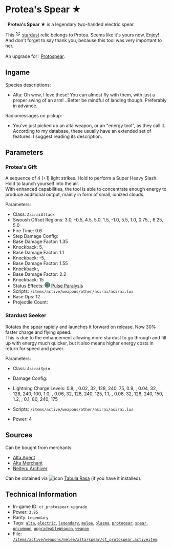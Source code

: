 # Protea's Spear ★

<img src="https://raw.githubusercontent.com/Ceterai/Enternia/main/items/active/weapons/melee/alta/spear/ct_protospear_2.png" alt="Protea's Spear ★ icon" loading="lazy" width="auto" height="16px"/> **Protea's Spear ★** is a legendary two-handed electric spear.

This <img src="https://raw.githubusercontent.com/Ceterai/Enternia/main/items/generic/crafting/ct_stardust.png" alt="Stardust icon" loading="lazy" width="auto" height="16px"/> [stardust](https://ceterai.github.io/MyEnternia/Wiki/Stardust) relic belongs to Protea. Seems like it's yours now. Enjoy!  
And don't forget to say thank you, because this tool was very important to her.

An upgrade for <img src="https://raw.githubusercontent.com/Ceterai/Enternia/main/items/active/weapons/melee/alta/spear/ct_protospear.png" alt="Protospear icon" loading="lazy" width="auto" height="16px"/> [Protospear](https://ceterai.github.io/MyEnternia/Wiki/Protospear).

## Ingame

Species descriptions:

- Alta: Oh wow, I love these! You can almost fly with them, with just a proper swing of an arm! ..Better be mindful of landing though. Preferably in advance.

Radiomessages on pickup:

- You've just picked up an alta weapon, or an "energy tool", as they call it. According to my database, these usually have an extended set of features. I suggest reading its description.

## Parameters

### Protea's Gift

A sequence of 4 (+1) light strikes. Hold to perform a Super Heavy Slash.
Hold to launch yourself into the air.  
With enhanced capabilities, the tool is able to concentrate enough energy to produce additional output, mainly in form of small, ionized clouds.

Parameters:

- Class: `AsiraiAttack`
- Swoosh Offset Regions:   3.0,  -0.5,  4.5,  5.0,   1.5,  -1.0,  5.5,  1.0,   0.75, ,  6.25,  5.0
- Fire Time: 0.6
- Step Damage Config: 
- Base Damage Factor: 1.35
- Knockback: 5, 
- Base Damage Factor: 1.1
- Knockback: -5, 
- Base Damage Factor: 1.55
- Knockback:, 
- Base Damage Factor: 2.2
- Knockback: 15
- Status Effects:  <img src="https://raw.githubusercontent.com/Ceterai/Enternia/main/stats/effects/ct_pulse_paralysis.png" alt="Pulse Paralysis icon" loading="lazy" width="auto" height="16px"/> [Pulse Paralysis](https://ceterai.github.io/MyEnternia/Wiki/PulseParalysis)
- Scripts:  `/items/active/weapons/other/asirai/asirai.lua`
- Base Dps: 12
- Projectile Count:

### Stardust Seeker

Rotates the spear rapidly and launches it forward on release. Now 30% faster charge and flying speed.  
This is due to the enhancement allowing more stardust to go through and fill up with energy much quicker, but it also means higher energy costs in return for speed and power.

Parameters:

- Class: `AsiraiSpin`
- Damage Config:

- Lightning Charge Levels:   0.8, ,  0.02,   32,  128,  240,  75,   0.9, ,  0.04,   32,  128,  240,  100,   1.0, ,  0.06,   32,  128,  240,  125,   1.1, ,  0.08,   32,  128,  240,  150,   1.2, ,  0.1,   80,  240,  175
- Scripts:  `/items/active/weapons/other/asirai/asirai.lua`
- Power: 4

## Sources

Can be bought from merchants:

- [Alta Agent](https://ceterai.github.io/MyEnternia/Wiki/AltaAgent)
- [Alta Merchant](https://ceterai.github.io/MyEnternia/Wiki/AltaMerchant)
- [Neiteru Archiver](https://ceterai.github.io/MyEnternia/Wiki/NeiteruArchiver)

Can be obtained via <img src="https://steamuserimages-a.akamaihd.net/ugc/263843960696222713/3EC9A7C005541F7D577EBCB8C5736B4EFC9973D6/" alt="icon" width="8" height="12"/> [Tabula Rasa](https://community.playstarbound.com/resources/the-tabula-rasa.3222/) (if you have it installed).

## Technical Information

- In-game ID: `ct_protospear-upgrade`
- Power: `3.85`
- Rarity: `Legendary`
- Tags: [`alta`](https://ceterai.github.io/MyEnternia/Wiki/Tags/Alta), [`electric`](https://ceterai.github.io/MyEnternia/Wiki/Tags/Electric), [`legendary`](https://ceterai.github.io/MyEnternia/Wiki/Tags/Legendary), [`melee`](https://ceterai.github.io/MyEnternia/Wiki/Tags/Melee), [`plasma`](https://ceterai.github.io/MyEnternia/Wiki/Tags/Plasma), [`protogear`](https://ceterai.github.io/MyEnternia/Wiki/Tags/Protogear), [`spear`](https://ceterai.github.io/MyEnternia/Wiki/Tags/Spear), [`uncommon`](https://ceterai.github.io/MyEnternia/Wiki/Tags/Uncommon), [`upgradeableWeapon`](https://ceterai.github.io/MyEnternia/Wiki/Tags/UpgradeableWeapon), [`weapon`](https://ceterai.github.io/MyEnternia/Wiki/Tags/Weapon)
- File: [`/items/active/weapons/melee/alta/spear/ct_protospear.activeitem`](https://github.com/Ceterai/Enternia/blob/main/items/active/weapons/melee/alta/spear/ct_protospear.activeitem)
